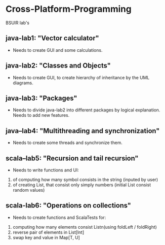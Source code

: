 # Cross-Platform-Programming
BSUIR lab's

## java-lab1: "Vector calculator"
  * Needs to create GUI and some calculations.
    
## java-lab2: "Classes and Objects"
  * Needs to create GUI, to create hierarchy of inheritance by the UML diagrams.

## java-lab3: "Packages"
  * Needs to divide java-lab2 into different packages by logical explanation. Needs to add new features.

## java–lab4: "Multithreading and synchronization"
  * Needs to create some threads and synchronize them. 
  
  ## scala–lab5: "Recursion and tail recursion"
  * Needs to write functions and UI: 
  1) of computing how many symbol consists in the string (inputed by user)
  2) of creating List, that consist only simply numbers (initial List consist random values)
  
  ## scala-lab6: "Operations on collections"
  * Needs to create functions and ScalaTests for:
  1) computing how many elements consist Listn(using foldLeft / foldRight)
  2) reverse pair of elements in List[Int]
  3) swap key and value in Map[T, U]
